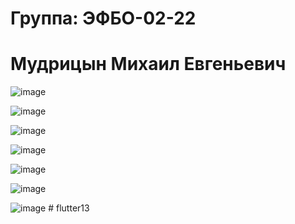 # Группа: ЭФБО-02-22 
# Мудрицын Михаил Евгеньевич

![image](https://github.com/user-attachments/assets/9fe882cf-d415-484e-ab6b-4c69fa81ef08)

![image](https://github.com/user-attachments/assets/61595d60-0546-424b-b94a-880651e275c1)

![image](https://github.com/user-attachments/assets/0625f71c-4f72-4fa4-b2f4-3ded7bccde79)

![image](https://github.com/user-attachments/assets/cec41a25-0e8e-4129-aed9-62a36e22c4de)

![image](https://github.com/user-attachments/assets/1998537f-430d-402a-a4d2-e3c31bd195fa)


![image](https://github.com/user-attachments/assets/a4459709-66fb-47c2-a1b6-71812e77fb9d)

![image](https://github.com/user-attachments/assets/9cf5c4c1-d637-413e-8b35-03c50a6af888)
#   f l u t t e r 1 3  
 